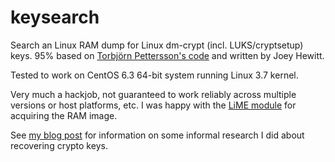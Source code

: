 keysearch
=========

Search an Linux RAM dump for Linux dm-crypt (incl. LUKS/cryptsetup) keys. 95% based on [Torbjörn Pettersson's code](http://events.ccc.de/camp/2007/Fahrplan/attachments/1300-Cryptokey_forensics_A.pdf) and written by Joey Hewitt.

Tested to work on CentOS 6.3 64-bit system running Linux 3.7 kernel.

Very much a hackjob, not guaranteed to work reliably across multiple versions or host platforms, etc.  I was happy with the [LiME module](http://code.google.com/p/lime-forensics/) for acquiring the RAM image.

See [my blog post](http://blog.joeyhewitt.com/2012/12/cold-boot-android-phone/) for information on some informal research I did about recovering crypto keys.
